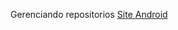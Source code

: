 Gerenciando repositorios 
<a href="https://ffelixlucas.github.io/html-css/desafios/d010/android.html">Site Android</a>